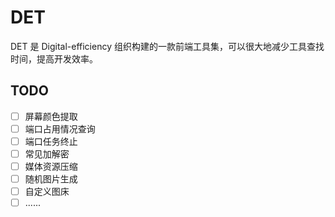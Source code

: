 # DET

DET 是 Digital-efficiency 组织构建的一款前端工具集，可以很大地减少工具查找时间，提高开发效率。

## TODO

- [ ] 屏幕颜色提取
- [ ] 端口占用情况查询
- [ ] 端口任务终止
- [ ] 常见加解密
- [ ] 媒体资源压缩
- [ ] 随机图片生成
- [ ] 自定义图床
- [ ] ......
